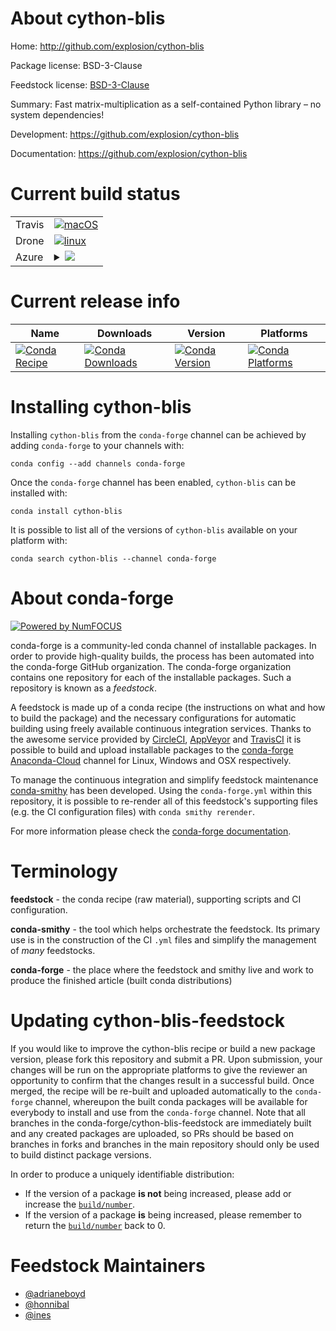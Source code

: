 About cython-blis
=================

Home: http://github.com/explosion/cython-blis

Package license: BSD-3-Clause

Feedstock license: [BSD-3-Clause](https://github.com/conda-forge/cython-blis-feedstock/blob/master/LICENSE.txt)

Summary: Fast matrix-multiplication as a self-contained Python library – no system dependencies!

Development: https://github.com/explosion/cython-blis

Documentation: https://github.com/explosion/cython-blis

Current build status
====================


<table><tr>
    <td>Travis</td>
    <td>
      <a href="https://travis-ci.com/conda-forge/cython-blis-feedstock">
        <img alt="macOS" src="https://img.shields.io/travis/com/conda-forge/cython-blis-feedstock/master.svg?label=macOS">
      </a>
    </td>
  </tr><tr>
    <td>Drone</td>
    <td>
      <a href="https://cloud.drone.io/conda-forge/cython-blis-feedstock">
        <img alt="linux" src="https://img.shields.io/drone/build/conda-forge/cython-blis-feedstock/master.svg?label=Linux">
      </a>
    </td>
  </tr>
    
  <tr>
    <td>Azure</td>
    <td>
      <details>
        <summary>
          <a href="https://dev.azure.com/conda-forge/feedstock-builds/_build/latest?definitionId=6402&branchName=master">
            <img src="https://dev.azure.com/conda-forge/feedstock-builds/_apis/build/status/cython-blis-feedstock?branchName=master">
          </a>
        </summary>
        <table>
          <thead><tr><th>Variant</th><th>Status</th></tr></thead>
          <tbody><tr>
              <td>linux_64_python3.6.____cpython</td>
              <td>
                <a href="https://dev.azure.com/conda-forge/feedstock-builds/_build/latest?definitionId=6402&branchName=master">
                  <img src="https://dev.azure.com/conda-forge/feedstock-builds/_apis/build/status/cython-blis-feedstock?branchName=master&jobName=linux&configuration=linux_64_python3.6.____cpython" alt="variant">
                </a>
              </td>
            </tr><tr>
              <td>linux_64_python3.7.____cpython</td>
              <td>
                <a href="https://dev.azure.com/conda-forge/feedstock-builds/_build/latest?definitionId=6402&branchName=master">
                  <img src="https://dev.azure.com/conda-forge/feedstock-builds/_apis/build/status/cython-blis-feedstock?branchName=master&jobName=linux&configuration=linux_64_python3.7.____cpython" alt="variant">
                </a>
              </td>
            </tr><tr>
              <td>linux_64_python3.8.____cpython</td>
              <td>
                <a href="https://dev.azure.com/conda-forge/feedstock-builds/_build/latest?definitionId=6402&branchName=master">
                  <img src="https://dev.azure.com/conda-forge/feedstock-builds/_apis/build/status/cython-blis-feedstock?branchName=master&jobName=linux&configuration=linux_64_python3.8.____cpython" alt="variant">
                </a>
              </td>
            </tr><tr>
              <td>linux_aarch64_python3.6.____cpython</td>
              <td>
                <a href="https://dev.azure.com/conda-forge/feedstock-builds/_build/latest?definitionId=6402&branchName=master">
                  <img src="https://dev.azure.com/conda-forge/feedstock-builds/_apis/build/status/cython-blis-feedstock?branchName=master&jobName=linux&configuration=linux_aarch64_python3.6.____cpython" alt="variant">
                </a>
              </td>
            </tr><tr>
              <td>linux_aarch64_python3.7.____cpython</td>
              <td>
                <a href="https://dev.azure.com/conda-forge/feedstock-builds/_build/latest?definitionId=6402&branchName=master">
                  <img src="https://dev.azure.com/conda-forge/feedstock-builds/_apis/build/status/cython-blis-feedstock?branchName=master&jobName=linux&configuration=linux_aarch64_python3.7.____cpython" alt="variant">
                </a>
              </td>
            </tr><tr>
              <td>linux_aarch64_python3.8.____cpython</td>
              <td>
                <a href="https://dev.azure.com/conda-forge/feedstock-builds/_build/latest?definitionId=6402&branchName=master">
                  <img src="https://dev.azure.com/conda-forge/feedstock-builds/_apis/build/status/cython-blis-feedstock?branchName=master&jobName=linux&configuration=linux_aarch64_python3.8.____cpython" alt="variant">
                </a>
              </td>
            </tr><tr>
              <td>linux_ppc64le_python3.6.____cpython</td>
              <td>
                <a href="https://dev.azure.com/conda-forge/feedstock-builds/_build/latest?definitionId=6402&branchName=master">
                  <img src="https://dev.azure.com/conda-forge/feedstock-builds/_apis/build/status/cython-blis-feedstock?branchName=master&jobName=linux&configuration=linux_ppc64le_python3.6.____cpython" alt="variant">
                </a>
              </td>
            </tr><tr>
              <td>linux_ppc64le_python3.7.____cpython</td>
              <td>
                <a href="https://dev.azure.com/conda-forge/feedstock-builds/_build/latest?definitionId=6402&branchName=master">
                  <img src="https://dev.azure.com/conda-forge/feedstock-builds/_apis/build/status/cython-blis-feedstock?branchName=master&jobName=linux&configuration=linux_ppc64le_python3.7.____cpython" alt="variant">
                </a>
              </td>
            </tr><tr>
              <td>linux_ppc64le_python3.8.____cpython</td>
              <td>
                <a href="https://dev.azure.com/conda-forge/feedstock-builds/_build/latest?definitionId=6402&branchName=master">
                  <img src="https://dev.azure.com/conda-forge/feedstock-builds/_apis/build/status/cython-blis-feedstock?branchName=master&jobName=linux&configuration=linux_ppc64le_python3.8.____cpython" alt="variant">
                </a>
              </td>
            </tr><tr>
              <td>osx_64_python3.6.____cpython</td>
              <td>
                <a href="https://dev.azure.com/conda-forge/feedstock-builds/_build/latest?definitionId=6402&branchName=master">
                  <img src="https://dev.azure.com/conda-forge/feedstock-builds/_apis/build/status/cython-blis-feedstock?branchName=master&jobName=osx&configuration=osx_64_python3.6.____cpython" alt="variant">
                </a>
              </td>
            </tr><tr>
              <td>osx_64_python3.7.____cpython</td>
              <td>
                <a href="https://dev.azure.com/conda-forge/feedstock-builds/_build/latest?definitionId=6402&branchName=master">
                  <img src="https://dev.azure.com/conda-forge/feedstock-builds/_apis/build/status/cython-blis-feedstock?branchName=master&jobName=osx&configuration=osx_64_python3.7.____cpython" alt="variant">
                </a>
              </td>
            </tr><tr>
              <td>osx_64_python3.8.____cpython</td>
              <td>
                <a href="https://dev.azure.com/conda-forge/feedstock-builds/_build/latest?definitionId=6402&branchName=master">
                  <img src="https://dev.azure.com/conda-forge/feedstock-builds/_apis/build/status/cython-blis-feedstock?branchName=master&jobName=osx&configuration=osx_64_python3.8.____cpython" alt="variant">
                </a>
              </td>
            </tr><tr>
              <td>win_64_python3.6.____cpython</td>
              <td>
                <a href="https://dev.azure.com/conda-forge/feedstock-builds/_build/latest?definitionId=6402&branchName=master">
                  <img src="https://dev.azure.com/conda-forge/feedstock-builds/_apis/build/status/cython-blis-feedstock?branchName=master&jobName=win&configuration=win_64_python3.6.____cpython" alt="variant">
                </a>
              </td>
            </tr><tr>
              <td>win_64_python3.7.____cpython</td>
              <td>
                <a href="https://dev.azure.com/conda-forge/feedstock-builds/_build/latest?definitionId=6402&branchName=master">
                  <img src="https://dev.azure.com/conda-forge/feedstock-builds/_apis/build/status/cython-blis-feedstock?branchName=master&jobName=win&configuration=win_64_python3.7.____cpython" alt="variant">
                </a>
              </td>
            </tr><tr>
              <td>win_64_python3.8.____cpython</td>
              <td>
                <a href="https://dev.azure.com/conda-forge/feedstock-builds/_build/latest?definitionId=6402&branchName=master">
                  <img src="https://dev.azure.com/conda-forge/feedstock-builds/_apis/build/status/cython-blis-feedstock?branchName=master&jobName=win&configuration=win_64_python3.8.____cpython" alt="variant">
                </a>
              </td>
            </tr>
          </tbody>
        </table>
      </details>
    </td>
  </tr>
</table>

Current release info
====================

| Name | Downloads | Version | Platforms |
| --- | --- | --- | --- |
| [![Conda Recipe](https://img.shields.io/badge/recipe-cython--blis-green.svg)](https://anaconda.org/conda-forge/cython-blis) | [![Conda Downloads](https://img.shields.io/conda/dn/conda-forge/cython-blis.svg)](https://anaconda.org/conda-forge/cython-blis) | [![Conda Version](https://img.shields.io/conda/vn/conda-forge/cython-blis.svg)](https://anaconda.org/conda-forge/cython-blis) | [![Conda Platforms](https://img.shields.io/conda/pn/conda-forge/cython-blis.svg)](https://anaconda.org/conda-forge/cython-blis) |

Installing cython-blis
======================

Installing `cython-blis` from the `conda-forge` channel can be achieved by adding `conda-forge` to your channels with:

```
conda config --add channels conda-forge
```

Once the `conda-forge` channel has been enabled, `cython-blis` can be installed with:

```
conda install cython-blis
```

It is possible to list all of the versions of `cython-blis` available on your platform with:

```
conda search cython-blis --channel conda-forge
```


About conda-forge
=================

[![Powered by NumFOCUS](https://img.shields.io/badge/powered%20by-NumFOCUS-orange.svg?style=flat&colorA=E1523D&colorB=007D8A)](http://numfocus.org)

conda-forge is a community-led conda channel of installable packages.
In order to provide high-quality builds, the process has been automated into the
conda-forge GitHub organization. The conda-forge organization contains one repository
for each of the installable packages. Such a repository is known as a *feedstock*.

A feedstock is made up of a conda recipe (the instructions on what and how to build
the package) and the necessary configurations for automatic building using freely
available continuous integration services. Thanks to the awesome service provided by
[CircleCI](https://circleci.com/), [AppVeyor](https://www.appveyor.com/)
and [TravisCI](https://travis-ci.com/) it is possible to build and upload installable
packages to the [conda-forge](https://anaconda.org/conda-forge)
[Anaconda-Cloud](https://anaconda.org/) channel for Linux, Windows and OSX respectively.

To manage the continuous integration and simplify feedstock maintenance
[conda-smithy](https://github.com/conda-forge/conda-smithy) has been developed.
Using the ``conda-forge.yml`` within this repository, it is possible to re-render all of
this feedstock's supporting files (e.g. the CI configuration files) with ``conda smithy rerender``.

For more information please check the [conda-forge documentation](https://conda-forge.org/docs/).

Terminology
===========

**feedstock** - the conda recipe (raw material), supporting scripts and CI configuration.

**conda-smithy** - the tool which helps orchestrate the feedstock.
                   Its primary use is in the construction of the CI ``.yml`` files
                   and simplify the management of *many* feedstocks.

**conda-forge** - the place where the feedstock and smithy live and work to
                  produce the finished article (built conda distributions)


Updating cython-blis-feedstock
==============================

If you would like to improve the cython-blis recipe or build a new
package version, please fork this repository and submit a PR. Upon submission,
your changes will be run on the appropriate platforms to give the reviewer an
opportunity to confirm that the changes result in a successful build. Once
merged, the recipe will be re-built and uploaded automatically to the
`conda-forge` channel, whereupon the built conda packages will be available for
everybody to install and use from the `conda-forge` channel.
Note that all branches in the conda-forge/cython-blis-feedstock are
immediately built and any created packages are uploaded, so PRs should be based
on branches in forks and branches in the main repository should only be used to
build distinct package versions.

In order to produce a uniquely identifiable distribution:
 * If the version of a package **is not** being increased, please add or increase
   the [``build/number``](https://conda.io/docs/user-guide/tasks/build-packages/define-metadata.html#build-number-and-string).
 * If the version of a package **is** being increased, please remember to return
   the [``build/number``](https://conda.io/docs/user-guide/tasks/build-packages/define-metadata.html#build-number-and-string)
   back to 0.

Feedstock Maintainers
=====================

* [@adrianeboyd](https://github.com/adrianeboyd/)
* [@honnibal](https://github.com/honnibal/)
* [@ines](https://github.com/ines/)

